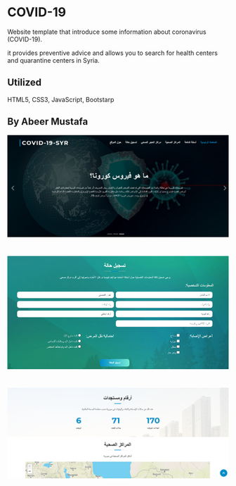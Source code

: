 # COVID-19

Website template that introduce some information about coronavirus (COVID-19).

it provides preventive advice and allows you to search for health centers and quarantine centers in Syria.

## Utilized
HTML5, CSS3, JavaScript, Bootstarp

## By Abeer Mustafa
![COVID-19](screenshots/home.png)
#
![COVID-19](screenshots/register.png)
#
![COVID-19](screenshots/new.png)
